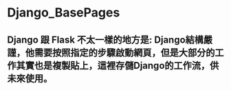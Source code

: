 # Django_BasePages
## Django 跟 Flask 不太一樣的地方是: Django結構嚴謹，他需要按照指定的步驟啟動網頁，但是大部分的工作其實也是複製貼上，這裡存儲Django的工作流，供未來使用。
